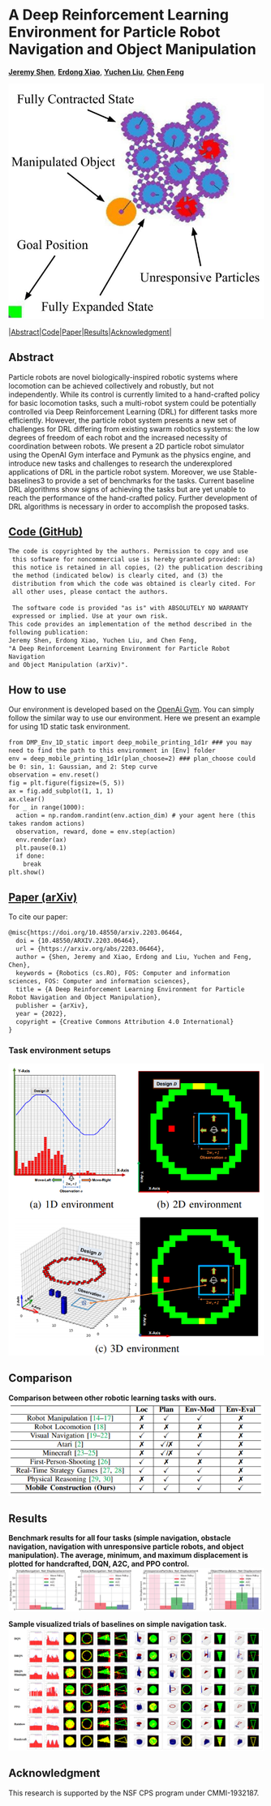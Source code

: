 # A Deep Reinforcement Learning Environment for Particle Robot Navigation and Object Manipulation

[**Jeremy Shen**](https://github.com/jshen04), [**Erdong Xiao**](https://github.com/ErdongXiao), [**Yuchen Liu**](https://github.com/Rtlyc), [**Chen Feng**](https://engineering.nyu.edu/faculty/chen-feng)

![Overview](https://raw.githubusercontent.com/ai4ce/DeepParticleRobot/main/docs/figs/environment_overview.jpg)

|[Abstract](#abstract)|[Code](#code-github)|[Paper](#paper-arxiv)|[Results](#results)|[Acknowledgment](#acknowledgment)|

## Abstract
Particle robots are novel biologically-inspired robotic systems where locomotion can be achieved collectively and robustly, but not independently. While its control is currently limited to a hand-crafted policy for basic locomotion tasks, such a multi-robot system could be potentially controlled via Deep Reinforcement Learning (DRL) for different tasks more efficiently. However, the particle robot system presents a new set of challenges for DRL differing from existing swarm robotics systems: the low degrees of freedom of each robot and the increased necessity of coordination between robots. We present a 2D particle robot simulator using the OpenAI Gym interface and Pymunk as the physics engine, and introduce new tasks and challenges to research the underexplored applications of DRL in the particle robot system. Moreover, we use Stable-baselines3 to provide a set of benchmarks for the tasks. Current baseline DRL algorithms show signs of achieving the tasks but are yet unable to reach the performance of the hand-crafted policy. Further development of DRL algorithms is necessary in order to accomplish the proposed tasks.

## [Code (GitHub)](https://github.com/ai4ce/DeepParticleRobot)
```
The code is copyrighted by the authors. Permission to copy and use 
 this software for noncommercial use is hereby granted provided: (a)
 this notice is retained in all copies, (2) the publication describing
 the method (indicated below) is clearly cited, and (3) the
 distribution from which the code was obtained is clearly cited. For
 all other uses, please contact the authors.
 
 The software code is provided "as is" with ABSOLUTELY NO WARRANTY
 expressed or implied. Use at your own risk.
This code provides an implementation of the method described in the
following publication: 
Jeremy Shen, Erdong Xiao, Yuchen Liu, and Chen Feng,    
"A Deep Reinforcement Learning Environment for Particle Robot Navigation 
and Object Manipulation (arXiv)". 
``` 
## How to use

Our environment is developed based on the [OpenAi Gym](https://gym.openai.com/). You can simply follow the similar way to use our environment. Here we present an example for using 1D static task environment.
```
from DMP_Env_1D_static import deep_mobile_printing_1d1r ### you may need to find the path to this environment in [Env] folder 
env = deep_mobile_printing_1d1r(plan_choose=2) ### plan_choose could be 0: sin, 1: Gaussian, and 2: Step curve  
observation = env.reset()
fig = plt.figure(figsize=(5, 5))
ax = fig.add_subplot(1, 1, 1)
ax.clear()
for _ in range(1000):
  action = np.random.randint(env.action_dim) # your agent here (this takes random actions)
  observation, reward, done = env.step(action)
  env.render(ax)
  plt.pause(0.1)
  if done:
    break
plt.show()
```

## [Paper (arXiv)](https://arxiv.org/abs/2203.06464)
To cite our paper:
```
@misc{https://doi.org/10.48550/arxiv.2203.06464,
  doi = {10.48550/ARXIV.2203.06464},
  url = {https://arxiv.org/abs/2203.06464},
  author = {Shen, Jeremy and Xiao, Erdong and Liu, Yuchen and Feng, Chen},
  keywords = {Robotics (cs.RO), FOS: Computer and information sciences, FOS: Computer and information sciences},
  title = {A Deep Reinforcement Learning Environment for Particle Robot Navigation and Object Manipulation},
  publisher = {arXiv},
  year = {2022},
  copyright = {Creative Commons Attribution 4.0 International}
}
```

### Task environment setups  
![env](https://raw.githubusercontent.com/ai4ce/SNAC/main/docs/figs/environment.PNG?token=ANKETMWZOL7HPJVJHNDX2B3AN4WDE)

## Comparison 
**Comparison between other robotic learning tasks with ours.**
![table](https://raw.githubusercontent.com/ai4ce/SNAC/main/docs/figs/comparison_table.PNG?token=ANKETMXBFQCPNT5CBK5GVKDAN4YP4)

## Results
**Benchmark results for all four tasks (simple navigation, obstacle navigation, navigation with unresponsive particle robots, and object manipulation). The average, minimum, and maximum displacement is plotted for handcrafted, DQN, A2C, and PPO control.**
![Baseline_plots](https://raw.githubusercontent.com/ai4ce/DeepParticleRobot/main/docs/figs/net_displacement_results.png)

**Sample visualized trials of baselines on simple navigation task.**
![Baseline_visualize](https://raw.githubusercontent.com/ai4ce/SNAC/main/docs/figs/results_fig.PNG?token=ANKETMRREVGARACAVL44QJLAN4WFW)

## Acknowledgment
This research is supported by the NSF CPS program under CMMI-1932187.